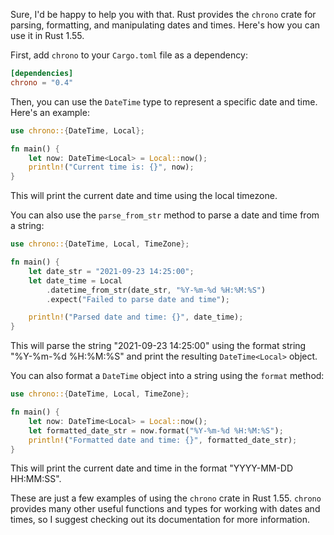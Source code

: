 Sure, I'd be happy to help you with that. Rust provides the `chrono` crate for parsing, formatting, and manipulating dates and times. Here's how you can use it in Rust 1.55.

First, add `chrono` to your `Cargo.toml` file as a dependency:

```toml
[dependencies]
chrono = "0.4"
```

Then, you can use the `DateTime` type to represent a specific date and time. Here's an example:

```rust
use chrono::{DateTime, Local};

fn main() {
    let now: DateTime<Local> = Local::now();
    println!("Current time is: {}", now);
}
```

This will print the current date and time using the local timezone.

You can also use the `parse_from_str` method to parse a date and time from a string:

```rust
use chrono::{DateTime, Local, TimeZone};

fn main() {
    let date_str = "2021-09-23 14:25:00";
    let date_time = Local
        .datetime_from_str(date_str, "%Y-%m-%d %H:%M:%S")
        .expect("Failed to parse date and time");

    println!("Parsed date and time: {}", date_time);
}
```

This will parse the string "2021-09-23 14:25:00" using the format string "%Y-%m-%d %H:%M:%S" and print the resulting `DateTime<Local>` object.

You can also format a `DateTime` object into a string using the `format` method:

```rust
use chrono::{DateTime, Local, TimeZone};

fn main() {
    let now: DateTime<Local> = Local::now();
    let formatted_date_str = now.format("%Y-%m-%d %H:%M:%S");
    println!("Formatted date and time: {}", formatted_date_str);
}
```

This will print the current date and time in the format "YYYY-MM-DD HH:MM:SS".

These are just a few examples of using the `chrono` crate in Rust 1.55. `chrono` provides many other useful functions and types for working with dates and times, so I suggest checking out its documentation for more information.